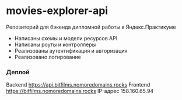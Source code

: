 # movies-explorer-api

Репозиторий для бэкенда дипломной работы в Яндекс.Практикуме
* Написаны схемы и модели ресурсов API
* Написаны роуты и контроллеры
* Реализованы аутентификация и авторизация
* Реализовано логирование

### Деплой
Backend https://api.bitfilms.nomoredomains.rocks
Frontend https://bitfilms.nomoredomains.rocks
IP-адрес 158.160.65.94

